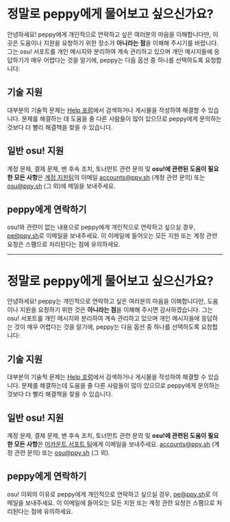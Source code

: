 # 정말로 peppy에게 물어보고 싶으신가요?

안녕하세요! peppy에게 개인적으로 연락하고 싶은 여러분의 마음을 이해합니다만, 이곳은 도움이나 지원을 요청하기 위한 장소가 **아니라는 점**을 이해해 주시기를 바랍니다. 그는 osu! 서포트를 개인 메시지와 분리하여 계속 관리하고 있으며 개인 메시지들에 응답하기가 매우 어렵다는 것을 알기에, peppy는 다음 옵션 중 하나를 선택하도록 요청합니다:

## 기술 지원

대부분의 기술적 문제는 [Help 포럼](https://osu.ppy.sh/community/forums/5)에서 검색하거나 게시물을 작성하여 해결할 수 있습니다. 문제를 해결하는 데 도움을 줄 다른 사람들이 많이 있으므로 peppy에게 문의하는 것보다 더 빨리 해결책을 찾을 수 있습니다.

## 일반 osu! 지원

계정 문제, 결제 문제, 밴 후속 조치, 토너먼트 관련 문의 및 **osu!에 관련된 도움이 필요한 모든 사항**은 [계정 지원팀](/wiki/People/Account_support_team)의 이메일 [accounts@ppy.sh](mailto:accounts@ppy.sh) (계정 관련 문의) 또는 [osu@ppy.sh](mailto:osu@ppy.sh) (그 외)에 메일을 보내주세요.

## peppy에게 연락하기

osu!와 관련이 없는 내용으로 peppy에게 개인적으로 연락하고 싶으실 경우, [pe@ppy.sh](mailto:pe@ppy.sh)로 이메일을 보내주세요. 이 이메일에 들어오는 모든 지원 또는 계정 관련 요청은 스팸으로 처리된다는 점에 유의하세요.

------

# 정말로 peppy에게 물어보고 싶으신가요?

안녕하세요! peppy는 개인적으로 연락하고 싶은 여러분의 마음을 이해합니다만, 도움이나 지원을 요청하기 위한 것은 **아니라는 점**을 이해해 주시면 감사하겠습니다. 그는 osu! 서포트를 개인 메시지와 분리하여 계속 관리하고 있으며 개인 메시지들에 응답하는 것이 매우 어렵다는 것을 알기에, peppy는 다음 옵션 중 하나를 선택하도록 요청합니다:

## 기술 지원

대부분의 기술적 문제는 [Help 포럼](https://osu.ppy.sh/community/forums/5)에서 검색하거나 게시물을 작성하여 해결할 수 있습니다. 문제를 해결하는데 도움을 줄 다른 사람들이 많이 있으므로 peppy에게 문의하는 것보다 더 빨리 해결책을 찾을 수 있습니다.

## 일반 osu! 지원

계정 문제, 결제 문제, 밴 후속 조치, 토너먼트 관련 문의 및 **osu!에 관련된 도움이 필요한 모든 사항**은 [어카운트 서포트 팀](/wiki/People/Account_support_team)에게 이메일을 보내주세요. [accounts@ppy.sh](mailto:accounts@ppy.sh) (계정 관련 문의) 또는 [osu@ppy.sh](mailto:osu@ppy.sh) (그 외).

## peppy에게 연락하기

osu! 이외의 이유로 peppy에게 개인적으로 연락하고 싶으실 겅우, [pe@ppy.sh](mailto:pe@ppy.sh)로 이메일을 보내주세요. 이 이메일에 들어오는 모든 지원 또는 계정 관련 요청은 스팸으로 처리된다는 점에 유의하세요.
